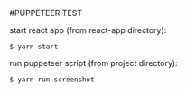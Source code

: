 #PUPPETEER TEST

start react app (from react-app directory):

```
$ yarn start
```

run puppeteer script (from project directory):

```
$ yarn run screenshot
```
